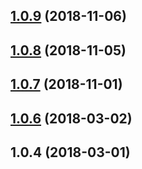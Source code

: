 <a name="1.0.9"></a>
## [1.0.9](https://github.com/tinper-bee/bee-city-select/compare/v1.0.8...v1.0.9) (2018-11-06)



<a name="1.0.8"></a>
## [1.0.8](https://github.com/tinper-bee/bee-city-select/compare/v1.0.7...v1.0.8) (2018-11-05)



<a name="1.0.7"></a>
## [1.0.7](https://github.com/tinper-bee/bee-city-select/compare/v1.0.6...v1.0.7) (2018-11-01)



<a name="1.0.6"></a>
## [1.0.6](https://github.com/tinper-bee/bee-city-select/compare/v1.0.4...v1.0.6) (2018-03-02)



<a name="1.0.4"></a>
## 1.0.4 (2018-03-01)



